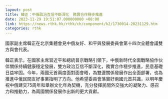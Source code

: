 ```yaml
---
layout: post
title: 韓正：中俄政治互信不斷深化　務實合作穩步推進
date: 2023-11-29 19:51:07.000000000 +08:00
link: https://news.rthk.hk/rthk/ch/component/k2/1730014-20231129.htm
categories: rthk
---
```


國家副主席韓正在北京集體會見中俄友好、和平與發展委員會第十四次全體會議雙方與會代表。

韓正表示，在國家主席習近平和總統普京戰略引領下，中俄新時代全面戰略協作伙伴關係持續健康穩定發展，雙方政治互信不斷深化，務實合作穩步推進，民意基礎日益牢固。今年，兩國元首兩度面對面會晤，為雙邊關係發展作出全面部署，也為推進中俄民間友好事業指明了方向。他希望委員會落實好兩國元首共識，以明年慶祝中俄建交75周年和舉辦文化年為契機，充分發揮民間外交強大的凝聚力、感召力和推動力，為兩國關係發展作出新的更大貢獻。
